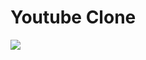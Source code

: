 # Youtube Clone

<img src="[https://imgur.com/a/IalDyZN](https://github.com/Thoomas806/Youtube-clone/blob/main/imagens/Blank%202%20Grids%20Collage.png)https://github.com/Thoomas806/Youtube-clone/blob/main/imagens/Blank%202%20Grids%20Collage.png">



